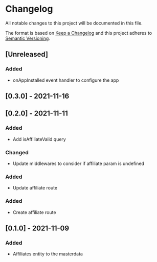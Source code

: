 # Changelog

All notable changes to this project will be documented in this file.

The format is based on [Keep a Changelog](http://keepachangelog.com/en/1.0.0/)
and this project adheres to [Semantic Versioning](http://semver.org/spec/v2.0.0.html).

## [Unreleased]

### Added

- onAppInstalled event handler to configure the app

## [0.3.0] - 2021-11-16

## [0.2.0] - 2021-11-11

### Added

- Add isAffiliateValid query

### Changed

- Update middlewares to consider if affiliate param is undefined

### Added

- Update affiliate route

### Added

- Create affiliate route

## [0.1.0] - 2021-11-09

### Added

- Affiliates entity to the masterdata
